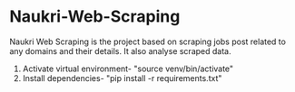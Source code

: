 # Naukri-Web-Scraping

Naukri Web Scraping is the project based on scraping jobs post related to any domains and their details. It also analyse scraped data.

1. Activate virtual environment- "source venv/bin/activate"
2. Install dependencies- "pip install -r requirements.txt"
